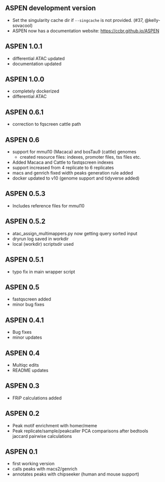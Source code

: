 ## ASPEN development version

- Set the singularity cache dir if `--singcache` is not provided. (#37, @kelly-sovacool)
- ASPEN now has a documentation website: <https://ccbr.github.io/ASPEN>

## ASPEN 1.0.1

- differential ATAC updated
- documentation updated

## ASPEN 1.0.0

- completely dockerized
- differential ATAC

## ASPEN 0.6.1

- correction to fqscreen cattle path

## ASPEN 0.6

- support for mmul10 (Macaca) and bosTau9 (cattle) genomes
  - created resource files: indexes, promoter files, tss files etc.
- Added Macaca and Cattle to fastqscreen indexes
- support increased from 4 replicate to 6 replicates
- macs and genrich fixed width peaks generation rule added
- docker updated to v10 (genome support and tidyverse added)

## ASPEN 0.5.3

- Includes reference files for mmul10

## ASPEN 0.5.2

- atac_assign_multimappers.py now getting query sorted input
- dryrun log saved in workdir
- local (workdir) scriptsdir used

## ASPEN 0.5.1

- typo fix in main wrapper script

## ASPEN 0.5

- fastqscreen added
- minor bug fixes

## ASPEN 0.4.1

- Bug fixes
- minor updates

## ASPEN 0.4

- Multiqc edits
- README updates

## ASPEN 0.3

- FRiP calculations added

## ASPEN 0.2

- Peak motif enrichment with homer/meme
- Peak replicate/sample/peakcaller PCA comparisons after bedtools jaccard pairwise calculations

## ASPEN 0.1

- first working version
- calls peaks with macs2/genrich
- annotates peaks with chipseeker (human and mouse support)
